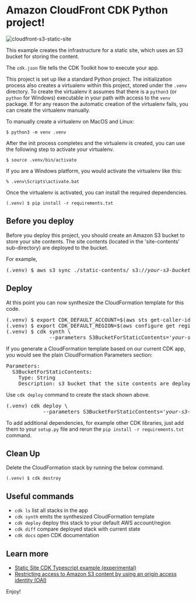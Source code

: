 
# Amazon CloudFront CDK Python project!

![cloudfront-s3-static-site](./cloudfront-s3-static-site-arch.svg)

This example creates the infrastructure for a static site, which uses an S3 bucket for storing the content.

The `cdk.json` file tells the CDK Toolkit how to execute your app.

This project is set up like a standard Python project.  The initialization
process also creates a virtualenv within this project, stored under the `.venv`
directory.  To create the virtualenv it assumes that there is a `python3`
(or `python` for Windows) executable in your path with access to the `venv`
package. If for any reason the automatic creation of the virtualenv fails,
you can create the virtualenv manually.

To manually create a virtualenv on MacOS and Linux:

```
$ python3 -m venv .venv
```

After the init process completes and the virtualenv is created, you can use the following
step to activate your virtualenv.

```
$ source .venv/bin/activate
```

If you are a Windows platform, you would activate the virtualenv like this:

```
% .venv\Scripts\activate.bat
```

Once the virtualenv is activated, you can install the required dependencies.

```
(.venv) $ pip install -r requirements.txt
```

## Before you deploy
Before you deploy this project, you should create an Amazon S3 bucket to store your site contents.
The site contents (located in the 'site-contents' sub-directory) are deployed to the bucket.

For example,

<pre>
(.venv) $ aws s3 sync ./static-contents/ s3://<i>your-s3-bucket-for-static-content</i>/
</pre>

## Deploy

At this point you can now synthesize the CloudFormation template for this code.

<pre>
(.venv) $ export CDK_DEFAULT_ACCOUNT=$(aws sts get-caller-identity --query Account --output text)
(.venv) $ export CDK_DEFAULT_REGION=$(aws configure get region)
(.venv) $ cdk synth \
              --parameters S3BucketForStaticContents='<i>your-s3-bucket-for-static-contents</i>'
</pre>

If you generate a CloudFormation template based on our current CDK app, you would see the plain CloudFormation Parameters section:

<pre>
Parameters:
  S3BucketForStaticContents:
    Type: String
    Description: s3 bucket that the site contents are deployed to
</pre>

Use `cdk deploy` command to create the stack shown above.

<pre>
(.venv) cdk deploy \
            --parameters S3BucketForStaticContents='<i>your-s3-bucket-for-static-contents</i>'
</pre>

To add additional dependencies, for example other CDK libraries, just add
them to your `setup.py` file and rerun the `pip install -r requirements.txt`
command.

## Clean Up

Delete the CloudFormation stack by running the below command.

```
(.venv) $ cdk destroy
```

## Useful commands

 * `cdk ls`          list all stacks in the app
 * `cdk synth`       emits the synthesized CloudFormation template
 * `cdk deploy`      deploy this stack to your default AWS account/region
 * `cdk diff`        compare deployed stack with current state
 * `cdk docs`        open CDK documentation

## Learn more
 * [Static Site CDK Typescript example \(experimental\)](https://github.com/aws-samples/aws-cdk-examples/tree/master/typescript/static-site)
 * [Restricting access to Amazon S3 content by using an origin access identity \(OAI\)](https://docs.aws.amazon.com/AmazonCloudFront/latest/DeveloperGuide/private-content-restricting-access-to-s3.html)

Enjoy!
